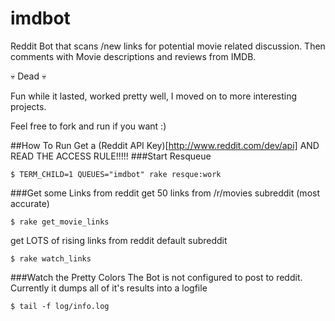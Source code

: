 imdbot
======

Reddit Bot that scans /new links for potential movie related discussion. Then comments with Movie descriptions and reviews from IMDB.

:skull: Dead :skull:

Fun while it lasted, worked pretty well, I moved on to more interesting projects.

Feel free to fork and run if you want :)

##How To Run
Get a (Reddit API Key)[http://www.reddit.com/dev/api] AND READ THE ACCESS RULE!!!!!
###Start Resqueue
```
$ TERM_CHILD=1 QUEUES="imdbot" rake resque:work
```

###Get some Links from reddit
get 50 links from /r/movies subreddit (most accurate)
```
$ rake get_movie_links
```

get LOTS of rising links from reddit default subreddit
```
$ rake watch_links
```
###Watch the Pretty Colors
The Bot is not configured to post to reddit. Currently it dumps all of it's results into a logfile
```
$ tail -f log/info.log
```
